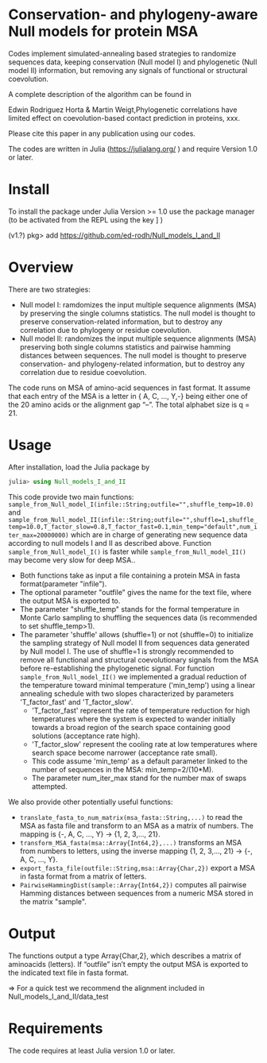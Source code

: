 # Conservation- and phylogeny-aware Null models for protein MSA

 Codes implement simulated-annealing based strategies to randomize sequences data, keeping conservation (Null model I) and phylogenetic (Null model II) information, but removing any signals of functional or structural coevolution. 
 
A complete description of the algorithm can be found in

Edwin Rodriguez Horta & Martin Weigt,Phylogenetic correlations have limited effect on coevolution-based contact prediction in proteins, xxx.

Please cite this paper in any publication using our codes.

The codes are written in Julia (https://julialang.org/ ) and require Version 1.0 or later.

# Install
To install the package under Julia Version >= 1.0 use the package manager (to be activated from the REPL using the key ] )

(v1.?) pkg> add https://github.com/ed-rodh/Null_models_I_and_II

# Overview
There are two strategies:
 
  + Null model I: ramdomizes the input multiple sequence alignments (MSA) by preserving the single columns statistics. The null model is thought to preserve conservation-related information, but to destroy any correlation due to phylogeny or residue coevolution.
  + Null model II: randomizes the input multiple sequence alignments (MSA) preserving both single columns statistics and pairwise hamming distances between sequences. The null model is thought to preserve conservation- and phylogeny-related information, but to destroy any correlation due to residue coevolution.
   
The code runs on MSA of amino-acid sequences in fast format. It assume that each entry of the MSA is a letter in { A, C, ..., Y,-} being either one of the 20 amino acids or the alignment gap “–”. The total alphabet size is q = 21.

# Usage
After installation, load the Julia package by

 ```julia
 julia> using Null_models_I_and_II
 ```
This code provide two main functions: ```sample_from_Null_model_I(infile::String;outfile="",shuffle_temp=10.0)``` and ```sample_from_Null_model_II(infile::String;outfile="",shuffle=1,shuffle_temp=10.0,T_factor_slow=0.8,T_factor_fast=0.1,min_temp="default",num_iter_max=20000000)``` which are in charge of generating new sequence data according to null models I and II as described above. Function ```sample_from_Null_model_I()``` is faster while ```sample_from_Null_model_II()``` may become very slow for deep MSA.. 

 + Both functions take as input a file containing a protein MSA in fasta format(parameter "infile"). 
 + The optional parameter "outfile" gives the name for the text file, where the output MSA is exported to.
 + The parameter "shuffle_temp" stands for the formal temperature in Monte Carlo sampling to shuffling the sequences data (is recommended to set shuffle_temp>1).
 + The parameter 'shuffle' allows (shuffle=1) or not (shuffle=0) to initialize the sampling strategy of Null model II from sequences data generated by Null model I. The use of shuffle=1 is strongly recommended to remove all functional and structural coevolutionary signals from the MSA before re-establishing the phylogenetic signal.
  For function ```sample_from_Null_model_II()``` we implemented  a gradual reduction of the temperature toward minimal temperature ('min_temp') using a linear annealing schedule with two slopes characterized by parameters 'T_factor_fast' and 'T_factor_slow'.
   + 'T_factor_fast' represent the rate of temperature reduction for high temperatures where the system is expected to wander initially towards a broad region of the search space containing good solutions (acceptance rate high).  
   + 'T_factor_slow'  represent the cooling rate at low temperatures where search space become narrower (acceptance rate small).
   + This code assume  'min_temp' as a default parameter linked to the number of sequences in the MSA: min_temp=2/(10*M).
   + The parameter num_iter_max stand for the number max of swaps attempted.    

We also provide other potentially useful functions:
 + ```translate_fasta_to_num_matrix(msa_fasta::String,...)``` to read the MSA as fasta file and transform to an MSA as a matrix of numbers. The mapping is {-, A, C, ..., Y} -> {1, 2, 3,..., 21}.
 + ```transform_MSA_fasta(msa::Array{Int64,2},...)``` transforms an MSA from numbers to letters, using the inverse mapping {1, 2, 3,..., 21} -> {-, A, C, ..., Y}.
 + ```export_fasta_file(outfile::String,msa::Array{Char,2})``` export a MSA in fasta format from a matrix of letters.
 + ```PairwiseHammingDist(sample::Array{Int64,2})``` computes all pairwise Hamming distances between sequences from a numeric MSA stored in the matrix "sample".
# Output

The functions output a type Array{Char,2}, which describes a matrix of aminoacids (letters). If “outfile” isn’t empty the output MSA is exported to the indicated text file in fasta format.

=> For a quick test we recommend the alignment included in Null_models_I_and_II/data_test
# Requirements

The code requires at least Julia version 1.0 or later.

